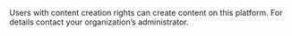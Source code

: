 Users with content creation rights can create content on this platform. For details contact your organization’s administrator.

